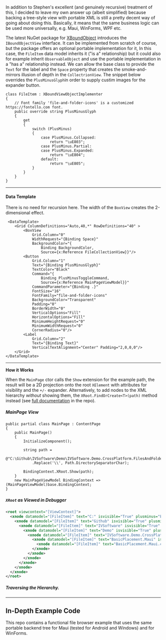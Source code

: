 In addition to Stephen's excellent (and genuinely recursive) treatment of this, I decided to leave my own answer up (albeit simplified) because backing a tree-style view with portable XML is still a pretty decent way of going about doing this. Basically, it means that the same business logic can be used more universally, e.g. Maui, WinForms, WPF etc. 

The latest NuGet package for [XBoundObject](https://www.nuget.org/packages/IVSoftware.Portable.Xml.Linq.XBoundObject/2.0.0) introduces the `IBoundObjectView` interface. It can be implemented from scratch of course, but the package offers an optional portable implementation for it, In this case, the `FileItem` data model inherits it ("is a" relationship) but it could also for example inherit `ObservableObject` and use the portable implementation in a "has a" relationship instead. We can allow the base class to provide the `Text` for the label and the `Space` property that creates the smoke-and-mirrors illusion of depth in the `CollectrionView`. The snippet below overrides the `PlusMinusGlyph`in order to supply custim images for the expander button.


```
class FileItem : XBoundViewObjectImplementer
{
    // Font family 'file-and-folder-icons' is a customized https://fontello.com font.
    public override string PlusMinusGlyph
    {
        get
        {
            switch (PlusMinus)
            {
                case PlusMinus.Collapsed:
                    return "\uE803";
                case PlusMinus.Partial:
                case PlusMinus.Expanded:
                    return "\uE804";
                default:
                    return "\uE805";
            }
        }
    }
}
```

___

#### Data Template

There is no need for recursion here. The width of the `BoxView` creates the 2-dimensional effect.

```
 <DataTemplate>
    <Grid ColumnDefinitions="Auto,40,*" RowDefinitions="40" >
        <BoxView 
            Grid.Column="0" 
            WidthRequest="{Binding Space}"
            BackgroundColor="{
                Binding BackgroundColor, 
                Source={x:Reference FileCollectionView}}"/>
        <Button 
            Grid.Column="1" 
            Text="{Binding PlusMinusGlyph}" 
            TextColor="Black"
            Command="{
                Binding PlusMinusToggleCommand, 
                Source={x:Reference MainPageViewModel}}"
            CommandParameter="{Binding .}"
            FontSize="16"
            FontFamily="file-and-folder-icons"
            BackgroundColor="Transparent"
            Padding="0"
            BorderWidth="0"
            VerticalOptions="Fill"
            HorizontalOptions="Fill"
            MinimumHeightRequest="0"
            MinimumWidthRequest="0"
            CornerRadius="0"/>
        <Label 
            Grid.Column="2"
            Text="{Binding Text}" 
            VerticalTextAlignment="Center" Padding="2,0,0,0"/>
    </Grid>
</DataTemplate>
```

___

**How it Works**

When the `MainPage` ctor calls the `Show` extension for the example path, the result will be a 2D projection onto the root `XElement` with attributes for visibility and the `+/-` expander. Alternatively, to add nodes to the XML hierarchy _without_ showing them, the `XRoot.FindOrCreate<T>(path)` method instead (see [full documentation](https://github.com/IVSoftware/IVSoftware.Portable.Xml.Linq.XBoundObject/blob/master/README/Placer.md) in the repo).

##### MainPage View

```
public partial class MainPage : ContentPage
{
    public MainPage()
    {
        InitializeComponent();

        string path =
            @"C:\Github\IVSoftware\Demo\IVSoftware.Demo.CrossPlatform.FilesAndFolders\BasicPlacement.Maui\BasicPlacement.Maui.csproj"
            .Replace('\\', Path.DirectorySeparatorChar);

        BindingContext.XRoot.Show(path);
    }
    new MainPageViewModel BindingContext => (MainPageViewModel)base.BindingContext;
}
```

##### `XRoot` as Viewed in Debugger

```xml
<root viewcontext="[ViewContext]">
  <xnode datamodel="[FileItem]" text="C:" isvisible="True" plusminus="Expanded">
    <xnode datamodel="[FileItem]" text="Github" isvisible="True" plusminus="Expanded">
      <xnode datamodel="[FileItem]" text="IVSoftware" isvisible="True" plusminus="Expanded">
        <xnode datamodel="[FileItem]" text="Demo" isvisible="True" plusminus="Expanded">
          <xnode datamodel="[FileItem]" text="IVSoftware.Demo.CrossPlatform.FilesAndFolders" isvisible="True" plusminus="Expanded">
            <xnode datamodel="[FileItem]" text="BasicPlacement.Maui" isvisible="True" plusminus="Expanded">
              <xnode datamodel="[FileItem]" text="BasicPlacement.Maui.csproj" isvisible="True" />
            </xnode>
          </xnode>
        </xnode>
      </xnode>
    </xnode>
  </xnode>
</root>
```


##### Traversing the Hierarchy.
___

## In-Depth Example Code

This repo contains a functional file browser example that uses the same portable backend tree for Maui (tested for Android and Windows) and for WinForms.